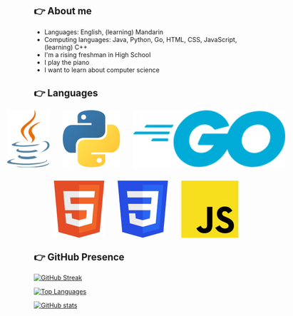 ## 👉 About me
- Languages: English, (learning) Mandarin
- Computing languages: Java, Python, Go, HTML, CSS, JavaScript, (learning) C++
- I'm a rising freshman in High School
- I play the piano
- I want to learn about computer science

## 👉 Languages

<div style="display:flex;justify-content:center;gap:30px;">
<img src="assets/java.png" height="128">
<img src="assets/python.png" width="128">
<img src="assets/go.png" height="128">
</div>

<div style="margin-bottom:30px;"></div>

<div style="display:flex;justify-content:center;gap:30px;">
<img src="assets/html.png" height="128">
<img src="assets/css.png" height="128">
<img src="assets/javascript.png" height="128">
</div>

## 👉 GitHub Presence

[![GitHub Streak](https://github-readme-streak-stats.herokuapp.com?user=YoungerMax&theme=onedark_duo)](https://git.io/streak-stats)

[![Top Languages](https://github-readme-stats.vercel.app/api/top-langs/?username=YoungerMax&layout=compact&theme=ocean_dark)](https://github.com/anuraghazra/github-readme-stats)

[![GitHub stats](https://github-readme-stats.vercel.app/api?username=YoungerMax&theme=ocean_dark)](https://github.com/anuraghazra/github-readme-stats)